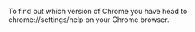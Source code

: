 To find out which version of Chrome you have
head to chrome://settings/help on your Chrome browser.

